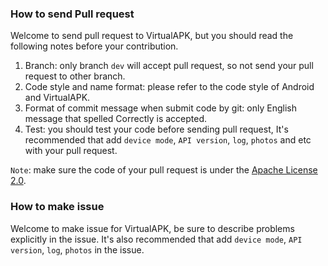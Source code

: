 ### How to send Pull request
Welcome to send pull request to VirtualAPK, but you should read the following notes before your contribution.

1. Branch: only branch ```dev``` will accept pull request, so not send your pull request to other branch.
2. Code style and name format: please refer to the code style of Android and VirtualAPK.
3. Format of commit message when submit code by git: only English message that spelled Correctly is accepted.
4. Test: you should test your code before sending pull request, It's recommended that add ```device mode```, ```API version```, ```log```, ```photos``` and etc with your pull request.

```Note```: make sure the code of your pull request is under the [Apache License 2.0](https://github.com/didichuxing/VirtualAPK/blob/master/LICENSE).

### How to make issue
Welcome to make issue for VirtualAPK, be sure to describe problems explicitly in the issue. It's also recommended that add ```device mode```, ```API version```, ```log```, ```photos``` in the issue.
